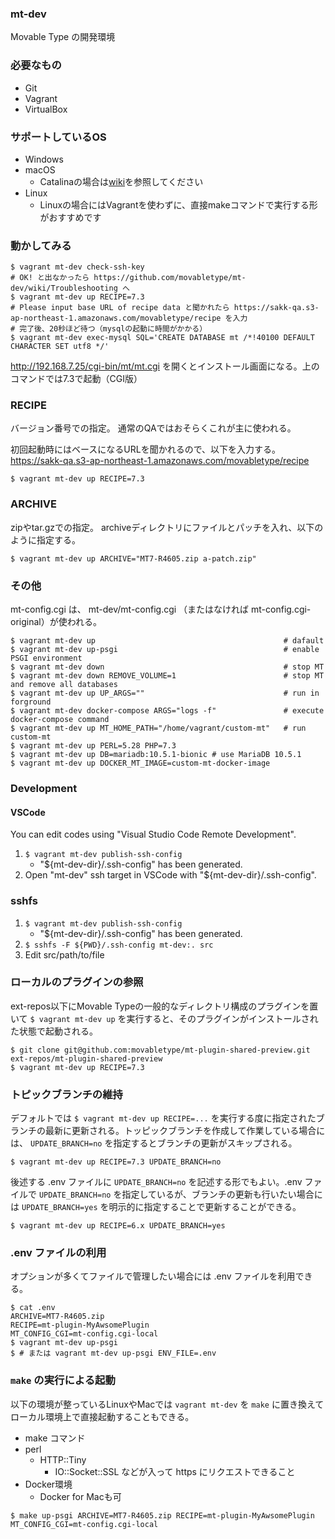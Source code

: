 ### mt-dev

Movable Type の開発環境

### 必要なもの

* Git
* Vagrant
* VirtualBox

### サポートしているOS

* Windows
* macOS
    * Catalinaの場合は[wiki](https://github.com/movabletype/mt-dev/wiki/Troubleshooting#macos-catalina)を参照してください
* Linux
    * Linuxの場合にはVagrantを使わずに、直接makeコマンドで実行する形がおすすめです

### 動かしてみる

```
$ vagrant mt-dev check-ssh-key
# OK! と出なかったら https://github.com/movabletype/mt-dev/wiki/Troubleshooting へ
$ vagrant mt-dev up RECIPE=7.3
# Please input base URL of recipe data と聞かれたら https://sakk-qa.s3-ap-northeast-1.amazonaws.com/movabletype/recipe を入力
# 完了後、20秒ほど待つ（mysqlの起動に時間がかかる）
$ vagrant mt-dev exec-mysql SQL='CREATE DATABASE mt /*!40100 DEFAULT CHARACTER SET utf8 */'
```

http://192.168.7.25/cgi-bin/mt/mt.cgi を開くとインストール画面になる。上のコマンドでは7.3で起動（CGI版）

### RECIPE

バージョン番号での指定。
通常のQAではおそらくこれが主に使われる。

初回起動時にはベースになるURLを聞かれるので、以下を入力する。
https://sakk-qa.s3-ap-northeast-1.amazonaws.com/movabletype/recipe

```
$ vagrant mt-dev up RECIPE=7.3
```

### ARCHIVE

zipやtar.gzでの指定。
archiveディレクトリにファイルとパッチを入れ、以下のように指定する。

```
$ vagrant mt-dev up ARCHIVE="MT7-R4605.zip a-patch.zip"
```

### その他

mt-config.cgi は、 mt-dev/mt-config.cgi （またはなければ mt-config.cgi-original）が使われる。

```
$ vagrant mt-dev up                                          # dafault
$ vagrant mt-dev up-psgi                                     # enable PSGI environment
$ vagrant mt-dev down                                        # stop MT
$ vagrant mt-dev down REMOVE_VOLUME=1                        # stop MT and remove all databases
$ vagrant mt-dev up UP_ARGS=""                               # run in forground
$ vagrant mt-dev docker-compose ARGS="logs -f"               # execute docker-compose command
$ vagrant mt-dev up MT_HOME_PATH="/home/vagrant/custom-mt"   # run custom-mt
$ vagrant mt-dev up PERL=5.28 PHP=7.3
$ vagrant mt-dev up DB=mariadb:10.5.1-bionic # use MariaDB 10.5.1
$ vagrant mt-dev up DOCKER_MT_IMAGE=custom-mt-docker-image
```


### Development

#### VSCode

You can edit codes using "Visual Studio Code Remote Development".

1. `$ vagrant mt-dev publish-ssh-config`
    * "${mt-dev-dir}/.ssh-config" has been generated.
1. Open "mt-dev" ssh target in VSCode with "${mt-dev-dir}/.ssh-config".

### sshfs

1. `$ vagrant mt-dev publish-ssh-config`
    * "${mt-dev-dir}/.ssh-config" has been generated.
1. `$ sshfs -F ${PWD}/.ssh-config mt-dev:. src`
1. Edit src/path/to/file

### ローカルのプラグインの参照

ext-repos以下にMovable Typeの一般的なディレクトリ構成のプラグインを置いて `$ vagrant mt-dev up` を実行すると、そのプラグインがインストールされた状態で起動される。

```
$ git clone git@github.com:movabletype/mt-plugin-shared-preview.git ext-repos/mt-plugin-shared-preview
$ vagrant mt-dev up RECIPE=7.3
```

### トピックブランチの維持

デフォルトでは `$ vagrant mt-dev up RECIPE=...` を実行する度に指定されたブランチの最新に更新される。トッピックブランチを作成して作業している場合には、 `UPDATE_BRANCH=no` を指定するとブランチの更新がスキップされる。

```
$ vagrant mt-dev up RECIPE=7.3 UPDATE_BRANCH=no
```

後述する .env ファイルに `UPDATE_BRANCH=no` を記述する形でもよい。.env ファイルで `UPDATE_BRANCH=no` を指定しているが、ブランチの更新も行いたい場合には `UPDATE_BRANCH=yes` を明示的に指定することで更新することができる。


```
$ vagrant mt-dev up RECIPE=6.x UPDATE_BRANCH=yes
```

### .env ファイルの利用

オプションが多くてファイルで管理したい場合には .env ファイルを利用できる。

```
$ cat .env
ARCHIVE=MT7-R4605.zip
RECIPE=mt-plugin-MyAwsomePlugin
MT_CONFIG_CGI=mt-config.cgi-local
$ vagrant mt-dev up-psgi
$ # または vagrant mt-dev up-psgi ENV_FILE=.env
```

### `make` の実行による起動

以下の環境が整っているLinuxやMacでは `vagrant mt-dev` を `make` に置き換えてローカル環境上で直接起動することもできる。

* make コマンド
* perl
    * HTTP::Tiny
      * IO::Socket::SSL などが入って https にリクエストできること
* Docker環境
    * Docker for Macも可

```
$ make up-psgi ARCHIVE=MT7-R4605.zip RECIPE=mt-plugin-MyAwsomePlugin MT_CONFIG_CGI=mt-config.cgi-local
```
